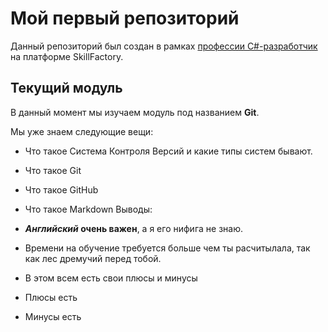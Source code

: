# Мой первый репозиторий

Данный репозиторий был создан в рамках [профессии C#-разработчик](https://skillfactory.ru/csharp) на платформе SkillFactory.

## Текущий модуль
В данный момент мы изучаем модуль под названием **Git**.

Мы уже знаем следующие вещи:
* Что такое Система Контроля Версий и какие типы систем бывают.
* Что такое Git
* Что такое GitHub
* Что такое Markdown
Выводы: 
* **_Английский_ очень важен**, а я его нифига не знаю.
* Времени на обучение требуется больше чем ты расчитылала, так как лес дремучий перед тобой. 

* В этом всем есть свои плюсы и минусы
- Плюсы есть
+ Минусы есть
